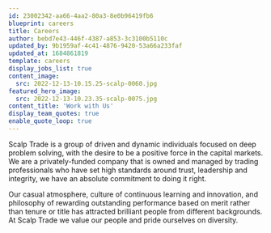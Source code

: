 ```yaml
---
id: 23002342-aa66-4aa2-80a3-8e0b96419fb6
blueprint: careers
title: Careers
author: bebd7e43-446f-4387-a853-3c3100b5110c
updated_by: 9b1959af-4c41-4876-9420-53a66a233faf
updated_at: 1684861819
template: careers
display_jobs_list: true
content_image:
  src: 2022-12-13-10.15.25-scalp-0060.jpg
featured_hero_image:
  src: 2022-12-13-10.23.35-scalp-0075.jpg
content_title: 'Work with Us'
display_team_quotes: true
enable_quote_loop: true
---
```

Scalp Trade is a group of driven and dynamic individuals focused on deep problem solving, with the desire to be a positive force in the capital markets. We are a privately-funded company that is owned and managed by trading professionals who have set high standards around trust, leadership and integrity, we have an absolute commitment to doing it right.

Our casual atmosphere, culture of continuous learning and innovation, and philosophy of rewarding outstanding performance based on merit rather than tenure or title has attracted brilliant people from different backgrounds. At Scalp Trade we value our people and pride ourselves on diversity.